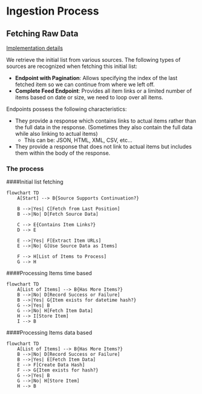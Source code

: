 # Ingestion Process

## Fetching Raw Data

[Implementation details](../reference/vulsy/vulnerability_pipeline/ingestion/ingest/)

We retrieve the initial list from various sources. The following types of sources are recognized when fetching this initial list:

* **Endpoint with Pagination**: Allows specifying the index of the last fetched item so we can continue from where we left off.
* **Complete Feed Endpoint**: Provides all item links or a limited number of items based on date or size, we need to loop over all items.

Endpoints possess the following characteristics:

* They provide a response which contains links to actual items rather than the full data in the response. (Sometimes they also contain the full data while also linking to actual items)
    * This can be: JSON, HTML, XML, CSV, etc...
* They provide a response that does not link to actual items but includes them within the body of the response.


### The process

####Initial list fetching

```mermaid
flowchart TD
    A[Start] --> B{Source Supports Continuation?}
    
    B -->|Yes| C[Fetch from Last Position]
    B -->|No| D[Fetch Source Data]
    
    C --> E{Contains Item Links?}
    D --> E
    
    E -->|Yes| F[Extract Item URLs]
    E -->|No| G[Use Source Data as Items]
    
    F --> H[List of Items to Process]
    G --> H
```

####Processing Items time based

```mermaid
flowchart TD
    A[List of Items] --> B{Has More Items?}
    B -->|No| D[Record Success or Failure]
    B -->|Yes| G{Item exists for datetime hash?}
    G -->|Yes| B
    G -->|No| H[Fetch Item Data]
    H --> I[Store Item]
    I --> B
```

####Processing Items data based

```mermaid
flowchart TD
    A[List of Items] --> B{Has More Items?}
    B -->|No| D[Record Success or Failure]
    B -->|Yes| E[Fetch Item Data]
    E --> F[Create Data Hash]
    F --> G{Item exists for hash?}
    G -->|Yes| B
    G -->|No| H[Store Item]
    H --> B
```





